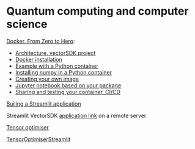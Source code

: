 # Quantum computing and computer science

<!--
[Quantum computing](./quantum_computing.md)
[Computer science](./computer_science.md)
-->

[Docker. From Zero to Hero](./Docker/Docker1.md):
 -  [Architecture. vectorSDK project](./Docker/Docker0.md)
 -  [Docker installation](./Docker/Docker1.md)
 -  [Example with a Python container](./Docker/Docker2.md)
 -  [Installing numpy in a Python container](./Docker/Docker3.md)
 -  [Creating your own image](./Docker/Docker4.md)
 -  [Jupyter notebook based on your package](./Docker/Docker5.md)
 -  [Sharing and testing your container. CI/CD](./Docker/Docker6.md)

[Builing a Streamlit application](./Streamlit/Streamlit1.md)

Streamlit VectorSDK [application link](https://kbidzhiev-demostreamlit-main-sh3xi4.streamlit.app/) on a remote server




[Tensor optimiser](./TTopt/ttopt0.md)

[TensorOptimiserStreamlit](https://kbidzhiev-ttoptsdk-streamlit-main-iwsjnq.streamlit.app)